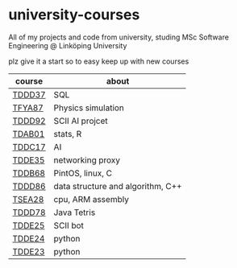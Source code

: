 # university-courses
All of my projects and code from university, studing MSc Software Engineering @ Linköping University

plz give it a start so to easy keep up with new courses


| course  | about |
|---|---|
| [TDDD37](https://github.com/AxelGard/university-courses/tree/master/tddd37-db-sql) | SQL | 
| [TFYA87](https://github.com/AxelGard/university-courses/tree/master/tfya87-physics) | Physics simulation | 
| [TDDD92](https://github.com/AxelGard/university-courses/tree/master/tddd92-AiSCII) | SCII AI projcet | 
| [TDAB01](https://github.com/AxelGard/university-courses/tree/master/tdab01-stat) | stats, R |
| [TDDC17](https://github.com/AxelGard/university-courses/tree/master/tddc17-aiTheory) | AI |
| [TDDE35](https://github.com/AxelGard/university-courses/tree/master/tdde35-network) | networking proxy |
| [TDDB68](https://github.com/AxelGard/pintos) | PintOS, linux, C |
| [TDDD86](https://github.com/AxelGard/university-courses/tree/master/tddd86-algorithms) | data structure and algorithm, C++ |
| [TSEA28](https://github.com/AxelGard/basic-arm-assembly) | cpu, ARM assembly |
| [TDDD78](https://github.com/AxelGard/university-courses/tree/master/tddd78-tetris) | Java Tetris |
| [TDDE25](https://github.com/AxelGard/university-courses/tree/master/tdde25-SCII-bot) | SCII bot |
| [TDDE24](https://github.com/AxelGard/university-courses/tree/master/tdde23-24) | python |
| [TDDE23](https://github.com/AxelGard/university-courses/tree/master/tdde23-24-py) | python |
